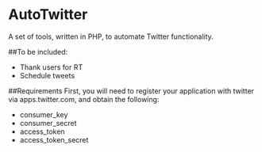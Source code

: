 # AutoTwitter
A set of tools, written in PHP, to automate Twitter functionality.

##To be included:
* Thank users for RT
* Schedule tweets

##Requirements
First, you will need to register your application with twitter via apps.twitter.com, and obtain the following:<br/>
* consumer_key
* consumer_secret
* access_token
* access_token_secret

